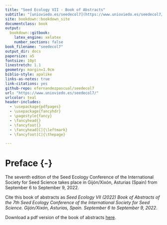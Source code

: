 ```yaml
--- 
title: "Seed Ecology VII - Book of Abstracts"
subtitle: "[unioviedo.es/seedecol7](https://www.unioviedo.es/seedecol7/)"
site: bookdown::bookdown_site
documentclass: book
output: 
  bookdown::gitbook:
    latex_engine: xelatex
    number_sections: false
book_filename: "seedecol7"
output_dir: docs
papersize: a5
fontsize: 10pt
linestretch: 1.1
geometry: margin=1.9cm
biblio-style: apalike
links-as-notes: true
link-citations: yes
github-repo: efernandezpascual/seedecol7
url: "https://www.unioviedo.es/seedecol7/"
urlcolor: teal
header-includes:
  - \usepackage{pdfpages}
  - \usepackage{fancyhdr}
  - \pagestyle{fancy}
  - \fancyhead{}
  - \fancyfoot{}
  - \fancyhead[C]{\leftmark}
  - \fancyfoot[C]{\thepage}

---
```




# Preface {-}

The seventh edition of the Seed Ecology Conference of the International Society for Seed Science takes place in Gijón/Xixón, Asturias (Spain) from September 6 to September 9, 2022.

Cite this book of abstracts as *Seed Ecology VII (2022) Book of Abstracts of the 7th Seed Ecology Conference of the International Society for Seed Science. Gijón/Xixón, Asturias, Spain. September 6 to September 9, 2022*.

Download a pdf version of the book of abstracts [here](https://raw.githubusercontent.com/efernandezpascual/seedecol7/main/docs/seedecol7.pdf). 
